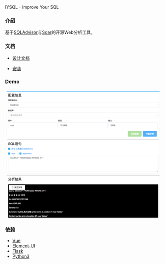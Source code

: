 IYSQL - Improve Your SQL


### 介绍

基于[SQLAdvisor](https://github.com/Meituan-Dianping/SQLAdvisor)与[Soar](https://github.com/XiaoMi/soar)的开源Web分析工具。

### 文档

- [设计文档](https://github.com/influx-code/iysql/blob/master/docs/install.md)

- [安装](https://github.com/influx-code/iysql/blob/master/docs/install.md)

### Demo

![demo](./docs/images/demo.png)

### 依赖

- [Vue](http://vuejs.org)
- [Element-UI](https://element.eleme.io/#/)
- [Flask](http://flask.pocoo.org/)
- [Python3](https://www.python.org)